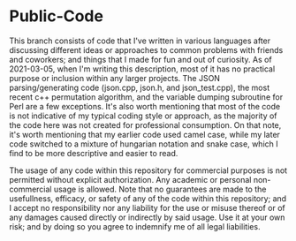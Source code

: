 # Public-Code
This branch consists of code that I've written in various languages after discussing different ideas or approaches to common problems with friends and coworkers; and things that I made for fun and out of curiosity. As of 2021-03-05, when I'm writing this description, most of it has no practical purpose or inclusion within any larger projects. The JSON parsing/generating code (json.cpp, json.h, and json_test.cpp), the most recent c++ permutation algorithm, and the variable dumping subroutine for Perl are a few exceptions. It's also worth mentioning that most of the code is not indicative of my typical coding style or approach, as the majority of the code here was not created for professional consumption. On that note, it's worth mentioning that my earlier code used camel case, while my later code switched to a mixture of hungarian notation and snake case, which I find to be more descriptive and easier to read.

The usage of any code within this repository for commercial purposes is not permitted without explicit authorization. Any academic or personal non-commercial usage is allowed. Note that no guarantees are made to the usefullness, efficacy, or safety of any of the code within this repository; and I accept no responsibility nor any liability for the use or misuse thereof or of any damages caused directly or indirectly by said usage. Use it at your own risk; and by doing so you agree to indemnify me of all legal liabilities.
